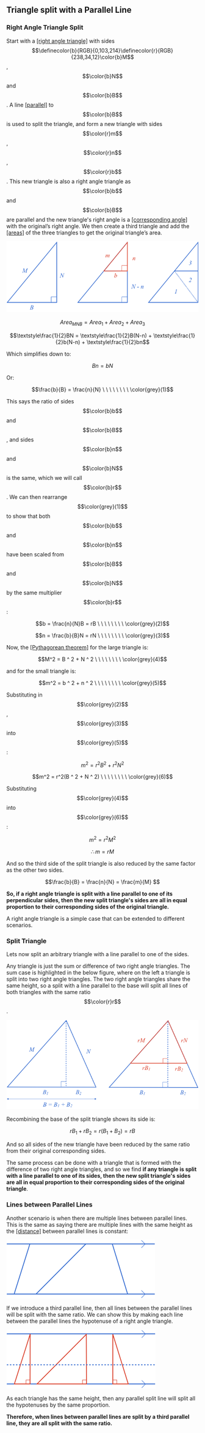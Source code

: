## Triangle split with a Parallel Line

### Right Angle Triangle Split

Start with a [[right angle triangle]]((qr,'Math/Geometry_1/RightAngleTriangles/base/Definition',#00756F)) with sides $$\definecolor{b}{RGB}{0,103,214}\definecolor{r}{RGB}{238,34,12}\color{b}M$$, $$\color{b}N$$ and $$\color{b}B$$. A line [[parallel]]((qr,'Math/Geometry_1/ParallelLines/base/Main',#00756F)) to $$\color{b}B$$ is used to split the triangle, and form a new triangle with sides $$\color{r}m$$, $$\color{r}n$$, $$\color{r}b$$. This new triangle is also a right angle triangle as $$\color{b}b$$ and $$\color{b}B$$ are parallel and the new triangle's right angle is a [[corresponding angle]]((qr,'Math/Geometry_1/RelatedAngles/base/Corresponding',#00756F)) with the original’s right angle. We then create a third triangle and add the [[areas]]((qr,'Math/Geometry_1/AreaTriangle/base/Main',#00756F)) of the three triangles to get the original triangle’s area.

![](Initial.png)

$$Area_{MNB} = Area_1 + Area_2 + Area_3$$

$$\textstyle\frac{1}{2}BN = \textstyle\frac{1}{2}B(N-n) + \textstyle\frac{1}{2}b(N-n) + \textstyle\frac{1}{2}bn$$

Which simplifies down to:

$$Bn = bN$$

Or:

$$\frac{b}{B} = \frac{n}{N} \ \ \ \ \ \ \ \ \color{grey}(1)$$

This says the ratio of sides $$\color{b}b$$ and $$\color{b}B$$, and sides $$\color{b}n$$ and $$\color{b}N$$ is the same, which we will call $$\color{b}r$$. We can then rearrange $$\color{grey}(1)$$ to show that both $$\color{b}b$$ and $$\color{b}n$$ have been scaled from $$\color{b}B$$ and $$\color{b}N$$ by the same multiplier $$\color{b}r$$:

$$b = \frac{n}{N}B = rB \ \ \ \ \ \ \ \ \color{grey}(2)$$

$$n = \frac{b}{B}N = rN \ \ \ \ \ \ \ \ \color{grey}(3)$$

Now, the [[Pythagorean theorem]]((qr,'Math/Geometry_1/RightAngleTriangles/base/Pythagorus',#00756F)) for the large triangle is:

$$M^2 = B ^ 2 + N ^ 2 \ \ \ \ \ \ \ \ \color{grey}(4)$$

and for the small triangle is:

$$m^2 = b ^ 2 + n ^ 2 \ \ \ \ \ \ \ \ \color{grey}(5)$$

Substituting in $$\color{grey}(2)$$, $$\color{grey}(3)$$ into $$\color{grey}(5)$$:

$$m^2 = r^2B ^ 2 + r^2N ^ 2$$

$$m^2 = r^2(B ^ 2 + N ^ 2) \ \ \ \ \ \ \ \ \color{grey}(6)$$

Substituting $$\color{grey}(4)$$ into $$\color{grey}(6)$$:

$$m^2 = r^2M^2$$

$$\therefore m = rM$$

And so the third side of the split triangle is also reduced by the same factor as the other two sides.

$$\frac{b}{B} = \frac{n}{N} = \frac{m}{M} $$

**So, if a right angle triangle is split with a line parallel to one of its perpendicular sides, then the new split triangle's sides are all in equal proportion to their corresponding sides of the original triangle.**

A right angle triangle is a simple case that can be extended to different scenarios.


### Split Triangle

Lets now split an arbitrary triangle with a line parallel to one of the sides.

Any triangle is just the sum or difference of two right angle triangles. The sum case is highlighted in the below figure, where on the left a triangle is split into two right angle triangles. The two right angle triangles share the same height, so a split with a  line parallel to the base will split all lines of both triangles with the same ratio $$\color{r}r$$.

![](ArbitraryTriangle.png)

Recombining the base of the split triangle shows its side is:

$$rB_1 + rB_2 = r(B_1 + B_2) = rB$$

And so all sides of the new triangle have been reduced by the same ratio from their original corresponding sides.

The same process can be done with a triangle that is formed with the difference of two right angle triangles, and so we find **if any triangle is split with a line parallel to one of its sides, then the new split triangle's sides are all in equal proportion to their corresponding sides of the original triangle**.


### Lines between Parallel Lines

Another scenario is when there are multiple lines between parallel lines. This is the same as saying there are multiple lines with the same height as the [[distance]]((qr,'Math/Geometry_1/ParallelLineDistance/base/Main',#00756F)) between parallel lines is constant:

![](ParallelLines.png)

If we introduce a third parallel line, then all lines between the parallel lines will be split with the same ratio. We can show this by making each line between the parallel lines the hypotenuse of a right angle triangle.

![](ParallelLinesTriangles.png)

As each triangle has the same height, then any parallel split line will split all the hypotenuses by the same proportion.

**Therefore, when lines between parallel lines are split by a third parallel line, they are all split with the same ratio.**
